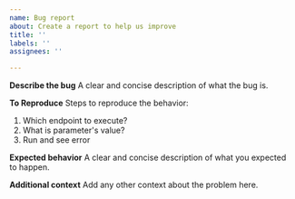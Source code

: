 ```yaml
---
name: Bug report
about: Create a report to help us improve
title: ''
labels: ''
assignees: ''

---
```


**Describe the bug**
A clear and concise description of what the bug is.

**To Reproduce**
Steps to reproduce the behavior:
1. Which endpoint to execute?
2. What is parameter's value?
3. Run and see error

**Expected behavior**
A clear and concise description of what you expected to happen.

**Additional context**
Add any other context about the problem here.
